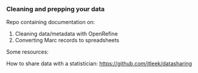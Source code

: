 ### Cleaning and prepping your data

Repo containing documentation on:

1. Cleaning data/metadata with OpenRefine
2. Converting Marc records to spreadsheets

Some resources:

How to share data with a statistician: https://github.com/jtleek/datasharing

